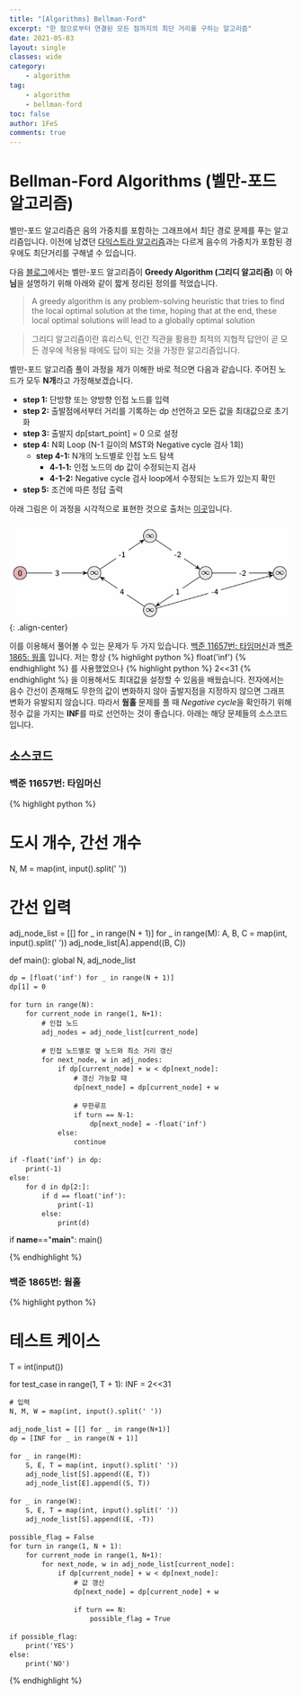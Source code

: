 ```yaml
---
title: "[Algorithms] Bellman-Ford"
excerpt: "한 점으로부터 연결된 모든 점까지의 최단 거리를 구하는 알고리즘"
date: 2021-05-03
layout: single
classes: wide
category:
    - algorithm
tag:
    - algorithm
    - bellman-ford
toc: false
author: 1FeS
comments: true
---
```


# Bellman-Ford Algorithms (벨만-포드 알고리즘)
  
벨만-포드 알고리즘은 음의 가중치를 포함하는 그래프에서 최단 경로 문제를 푸는 알고리즘입니다. 이전에 남겼던 [다익스트라 알고리즘](https://wch18735.github.io/algorithms/Dijkstra/)과는 다르게 음수의 가중치가 포함된 경우에도 최단거리를 구해낼 수 있습니다.  
  
다음 [블로그](https://medium.com/blue-harvest-tech-blog/back-to-basics-divine-algorithms-vol-ii-bellman-ford-algorithm-7e3e1010d58e#:~:text=The%20Bellman%2DFord%20algorithm%20is,that%20have%20negative%20edge%20weights.)에서는 벨만-포드 알고리즘이 **Greedy Algorithm (그리디 알고리즘)** 이 **아님**을 설명하기 위해 아래와 같이 짧게 정리된 정의를 적었습니다.  

> A greedy algorithm is any problem-solving heuristic that tries to find the local optimal solution at the time, hoping that at the end, these local optimal solutions will lead to a globally optimal solution

> 그리디 알고리즘이란 휴리스틱, 인간 직관을 활용한 최적의 지협적 답안이 곧 모든 경우에 적용될 때에도 답이 되는 것을 가정한 알고리즘입니다.

벨만-포드 알고리즘 풀이 과정을 제가 이해한 바로 적으면 다음과 같습니다. 주어진 노드가 모두 **N개**라고 가정해보겠습니다.
- **step 1:** 단방향 또는 양방향 인접 노드를 입력
- **step 2:** 출발점에서부터 거리를 기록하는 dp 선언하고 모든 값을 최대값으로 초기화
- **step 3:** 출발지 dp\[start_point] = 0 으로 설정
- **step 4:** N회 Loop (N-1 길이의 MST와 Negative cycle 검사 1회)
    - **step 4-1:** N개의 노드별로 인접 노드 탐색
        - **4-1-1:** 인접 노드의 dp 값이 수정되는지 검사
        - **4-1-2:** Negative cycle 검사 loop에서 수정되는 노드가 있는지 확인
- **step 5:** 조건에 따른 정답 출력

아래 그림은 이 과정을 시각적으로 표현한 것으로 출처는 [이곳](https://kjaer.io/algorithms/)입니다.  

![image](/_img/2021-05-04/bellman-ford.gif){: .align-center}
  
이를 이용해서 풀어볼 수 있는 문제가 두 가지 있습니다. [백준 11657번: 타임머신](https://www.acmicpc.net/problem/11657)과 [백준 1865: 웜홀](https://www.acmicpc.net/problem/1865) 입니다. 저는 항상 {% highlight python %} float('inf') {% endhighlight %} 를 사용했었으나 {% highlight python %} 2<<31 {% endhighlight %} 을 이용해서도 최대값을 설정할 수 있음을 배웠습니다. 전자에서는 음수 간선이 존재해도 무한의 값이 변화하지 않아 출발지점을 지정하지 않으면 그래프 변화가 유발되지 않습니다. 따라서 **웜홀** 문제를 풀 때 *Negative cycle*을 확인하기 위해 정수 값을 가지는 **INF**를 따로 선언하는 것이 좋습니다. 아래는 해당 문제들의 소스코드입니다.

## 소스코드
### 백준 11657번: 타임머신
{% highlight python %}


# 도시 개수, 간선 개수
N, M = map(int, input().split(' '))

# 간선 입력
adj_node_list = [[] for _ in range(N + 1)]
for _ in range(M):
    A, B, C = map(int, input().split(' '))
    adj_node_list[A].append((B, C))

def main():
    global N, adj_node_list

    dp = [float('inf') for _ in range(N + 1)]
    dp[1] = 0

    for turn in range(N):
        for current_node in range(1, N+1):
            # 인접 노드
            adj_nodes = adj_node_list[current_node]

            # 인접 노드별로 옆 노드와 최소 거리 갱신
            for next_node, w in adj_nodes:
                if dp[current_node] + w < dp[next_node]:
                    # 갱신 가능할 때
                    dp[next_node] = dp[current_node] + w

                    # 무한루프
                    if turn == N-1:
                        dp[next_node] = -float('inf')
                else:
                    continue

    if -float('inf') in dp:
        print(-1)
    else:
        for d in dp[2:]:
            if d == float('inf'):
                print(-1)
            else:
                print(d)

if __name__=="__main__":
    main()

{% endhighlight %}

### 백준 1865번: 웜홀
{% highlight python %}
# 테스트 케이스
T = int(input())

for test_case in range(1, T + 1):
    INF = 2<<31

    # 입력
    N, M, W = map(int, input().split(' '))

    adj_node_list = [[] for _ in range(N+1)]
    dp = [INF for _ in range(N + 1)]

    for _ in range(M):
        S, E, T = map(int, input().split(' '))
        adj_node_list[S].append((E, T))
        adj_node_list[E].append((S, T))

    for _ in range(W):
        S, E, T = map(int, input().split(' '))
        adj_node_list[S].append((E, -T))

    possible_flag = False
    for turn in range(1, N + 1):
        for current_node in range(1, N+1):
            for next_node, w in adj_node_list[current_node]:
                if dp[current_node] + w < dp[next_node]:
                    # 값 갱신
                    dp[next_node] = dp[current_node] + w

                    if turn == N:
                        possible_flag = True

    if possible_flag:
        print('YES')
    else:
        print('NO')
{% endhighlight %}